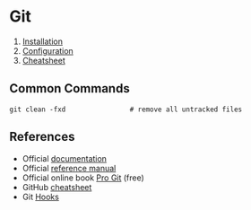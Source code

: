 # Git

1. [Installation](./installation.md)
2. [Configuration](./configuration.md)
3. [Cheatsheet](./cheatsheet.md)

## Common Commands

```
git clean -fxd                # remove all untracked files
```

## References

- Official [documentation](https://git-scm.com/doc)
- Official [reference manual](https://git-scm.com/docs)
- Official online book [Pro Git](https://git-scm.com/book) (free)
- GitHub [cheatsheet](https://training.github.com/downloads/github-git-cheat-sheet/)
- Git [Hooks](https://git-scm.com/docs/githooks)
